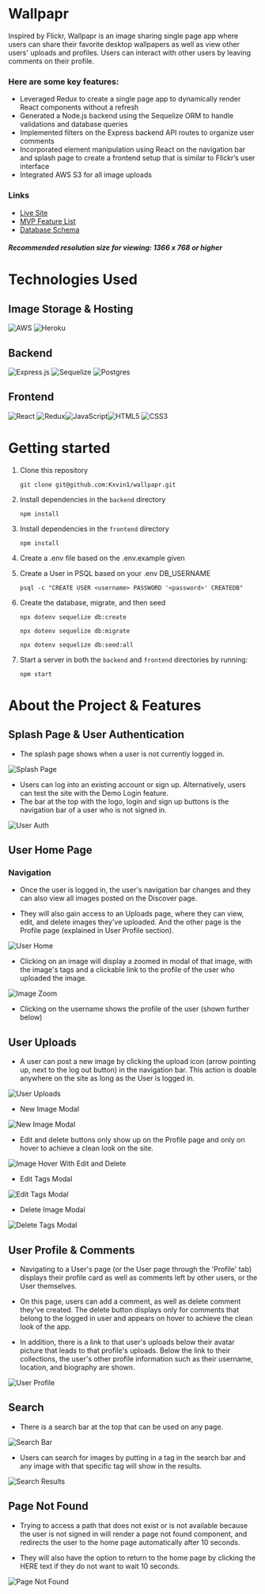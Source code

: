 # Wallpapr

Inspired by Flickr, Wallpapr is an image sharing single page app where users can share their favorite desktop wallpapers as well as view other users' uploads and profiles. Users can interact with other users by leaving comments on their profile.

### Here are some key features:
  - Leveraged Redux to create a single page app to dynamically render React components without a refresh
  - Generated a Node.js backend using the Sequelize ORM to handle validations and database queries
  - Implemented filters on the Express backend API routes to organize user comments
  - Incorporated element manipulation using React on the navigation bar and splash page to create a frontend setup that is similar to Flickr’s user interface
  - Integrated AWS S3 for all image uploads

### Links
- [Live Site](https://wall-papr.herokuapp.com/)
- [MVP Feature List](https://github.com/Kxvin1/wallpapr/wiki/MVP-Feature-List)
- [Database Schema](https://github.com/Kxvin1/wallpapr/wiki/Database-Schema)

#### **_Recommended resolution size for viewing: 1366 x 768 or higher_**

# Technologies Used

## Image Storage & Hosting

![AWS](https://img.shields.io/badge/AWS-%23FF9900.svg?style=for-the-badge&logo=amazon-aws&logoColor=white) ![Heroku](https://img.shields.io/badge/heroku-%23430098.svg?style=for-the-badge&logo=heroku&logoColor=white)

## Backend

![Express.js](https://img.shields.io/badge/express.js-%23404d59.svg?style=for-the-badge&logo=express&logoColor=%2361DAFB) ![Sequelize](https://img.shields.io/badge/Sequelize-52B0E7?style=for-the-badge&logo=Sequelize&logoColor=white) ![Postgres](https://img.shields.io/badge/postgres-%23316192.svg?style=for-the-badge&logo=postgresql&logoColor=white)

## Frontend

![React](https://img.shields.io/badge/react-%2320232a.svg?style=for-the-badge&logo=react&logoColor=%2361DAFB) ![Redux](https://img.shields.io/badge/redux-%23593d88.svg?style=for-the-badge&logo=redux&logoColor=white)![JavaScript](https://img.shields.io/badge/javascript-%23323330.svg?style=for-the-badge&logo=javascript&logoColor=%23F7DF1E)![HTML5](https://img.shields.io/badge/html5-%23E34F26.svg?style=for-the-badge&logo=html5&logoColor=white) ![CSS3](https://img.shields.io/badge/css3-%231572B6.svg?style=for-the-badge&logo=css3&logoColor=white)

# Getting started

1. Clone this repository

   `git clone git@github.com:Kxvin1/wallpapr.git`

2. Install dependencies in the `backend` directory

   `npm install`

3. Install dependencies in the `frontend` directory

   `npm install`

4. Create a .env file based on the .env.example given

5. Create a User in PSQL based on your .env DB_USERNAME

   `psql -c "CREATE USER <username> PASSWORD '<password>' CREATEDB"`

6. Create the database, migrate, and then seed

   `npx dotenv sequelize db:create`

   `npx dotenv sequelize db:migrate`

   `npx dotenv sequelize db:seed:all`

7. Start a server in both the `backend` and `frontend` directories by running:

   `npm start`

# About the Project & Features

## Splash Page & User Authentication

- The splash page shows when a user is not currently logged in.

![Splash Page](./readme-images/splash-page.jpeg)

- Users can log into an existing account or sign up. Alternatively, users can test the site with the Demo Login feature.
- The bar at the top with the logo, login and sign up buttons is the navigation bar of a user who is not signed in.

![User Auth](./readme-images/user-auth.jpeg)

## User Home Page

### Navigation

- Once the user is logged in, the user's navigation bar changes and they can also view all images posted on the Discover page.

- They will also gain access to an Uploads page, where they can view, edit, and delete images they've uploaded. And the other page is the Profile page (explained in User Profile section).

![User Home](./readme-images/main-page.jpeg)

- Clicking on an image will display a zoomed in modal of that image, with the image's tags and a clickable link to the profile of the user who uploaded the image.

![Image Zoom](./readme-images/image-zoom.jpeg)

- Clicking on the username shows the profile of the user (shown further below)

## User Uploads

- A user can post a new image by clicking the upload icon (arrow pointing up, next to the log out button) in the navigation bar. This action is doable anywhere on the site as long as the User is logged in.

![User Uploads](./readme-images/user-uploads.jpeg)

- New Image Modal

![New Image Modal](./readme-images/new-image-modal.png)

- Edit and delete buttons only show up on the Profile page and only on hover to achieve a clean look on the site.

![Image Hover With Edit and Delete](./readme-images/image-hover-with-edit-and-delete.png)

- Edit Tags Modal

![Edit Tags Modal](./readme-images/edit-tags-modal.png)

- Delete Image Modal

![Delete Tags Modal](./readme-images/delete-image-modal.png)

## User Profile & Comments

- Navigating to a User's page (or the User page through the 'Profile' tab) displays their profile card as well as comments left by other users, or the User themselves.

- On this page, users can add a comment, as well as delete comment they've created. The delete button displays only for comments that belong to the logged in user and appears on hover to achieve the clean look of the app.

- In addition, there is a link to that user's uploads below their avatar picture that leads to that profile's uploads. Below the link to their collections, the user's other profile information such as their username, location, and biography are shown.

![User Profile](./readme-images/profile-page-with-comments.png)

## Search

- There is a search bar at the top that can be used on any page.

![Search Bar](./readme-images/search-bar.png)

- Users can search for images by putting in a tag in the search bar and any image with that specific tag will show in the results.

![Search Results](./readme-images/search-results.png)

## Page Not Found

- Trying to access a path that does not exist or is not available because the user is not signed in will render a page not found component, and redirects the user to the home page automatically after 10 seconds.

- They will also have the option to return to the home page by clicking the HERE text if they do not want to wait 10 seconds.

![Page Not Found](./readme-images/page-not-found-page.png)
